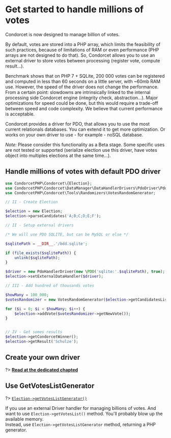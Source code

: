 # Get started to handle millions of votes

Condorcet is now designed to manage billion of votes.

By default, votes are stored into a PHP array, which limits the feasibility of such practices, because of limitations of RAM or even performance (PHP arrays are not designed to do that).
So, Condorcet allows you to use an external driver to store votes between processing (register vote, compute result...).

Benchmark shows that on PHP 7 + SQLite, 200 000 votes can be registered and computed in less than 60 seconds on a little server, with ~60mb RAM use. However, the speed of the driver does not change the performance. From a certain point: slowdowns are intrinsically linked to the internal processing side Condorcet engine (integrity check, abstraction...). Major optimizations for speed could be done, but this would require a trade-off between speed and code complexity. We believe that current performance is acceptable.

Condorcet provides a driver for PDO, that allows you to use the most current relationals databases. You can extend it to get more optimization. Or works on your own driver to use - for example - noSQL database.

_Note:_ Please consider this functionality as a Beta stage. Some specific uses are not tested or supported (serialize election use this driver, have votes object into multiples elections at the same time...).


## Handle millions of votes with default PDO driver
```php
use CondorcetPHP\Condorcet\{Election};
use CondorcetPHP\Condorcet\DataManager\DataHandlerDrivers\PdoDriver\PdoHandlerDriver;
use CondorcetPHP\Condorcet\Tools\Randomizers\VotesRandomGenerator;

// II - Create Election

$election = new Election;
$election->parseCandidates('A;B;C;D;E;F');

// II - Setup external drivers

/* We will use PDO SQLITE, but can be MySQL or else */

$sqlitePath = __DIR__.'/bdd.sqlite';

if (file_exists($sqlitePath)) {
    unlink($sqlitePath);
}

$driver = new PdoHandlerDriver(new \PDO('sqlite:'.$sqlitePath), true);
$election->setExternalDataHandler($driver);

// III - Add hundred of thousands votes

$howMany = 100_000;
$votesRandomizer = new VotesRandomGenerator($election->getCandidatesList());

for ($i = 0; $i < $howMany; $i++) {
    $election->addVote($votesRandomizer->getNewVote());
}


// IV - Get somes results
$election->getCondorcetWinner();
$election->getResult('Schulze');
```

## Create your own driver
?> [**Read at the dedicated chapted**](/3.AsPhpLibrary/9.ExtendingCondorcet/4.WriteNewExternalHandlerDriver.md)

## Use GetVotesListGenerator
?> [`Election->getVotesListGenerator()`](/Docs/ApiReferences/Election%20Class/public%20Election--getVotesListGenerator)

If you use an external Driver handler for managing billions of votes. And want to use ```Election->getVotesList()``` method. You'll probably blow up the available memory.  
Instead, use ```Election->getVotesListGenerator``` method, returning a PHP generator.